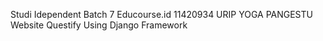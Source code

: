 Studi Idependent Batch 7 Educourse.id
11420934 URIP YOGA PANGESTU 
Website Questify 
Using Django Framework
